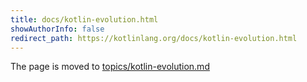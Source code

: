 ```yaml
---
title: docs/kotlin-evolution.html
showAuthorInfo: false
redirect_path: https://kotlinlang.org/docs/kotlin-evolution.html
---
```


The page is moved to [topics/kotlin-evolution.md](docs/topics/kotlin-evolution.md)

